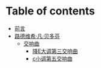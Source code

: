 # Table of contents

* [前言](README.md)
* [路德维希·凡·贝多芬](<README (1).md>)
  * [交响曲](lu-de-wei-xi-fan-bei-duo-fen/jiao-xiang-qu/README.md)
    * [降E大调第三交响曲](lu-de-wei-xi-fan-bei-duo-fen/jiao-xiang-qu/jiangeda-tiao-di-san-jiao-xiang-qu.md)
    * [c小调第五交响曲](lu-de-wei-xi-fan-bei-duo-fen/jiao-xiang-qu/c-xiao-tiao-di-wu-jiao-xiang-qu.md)
